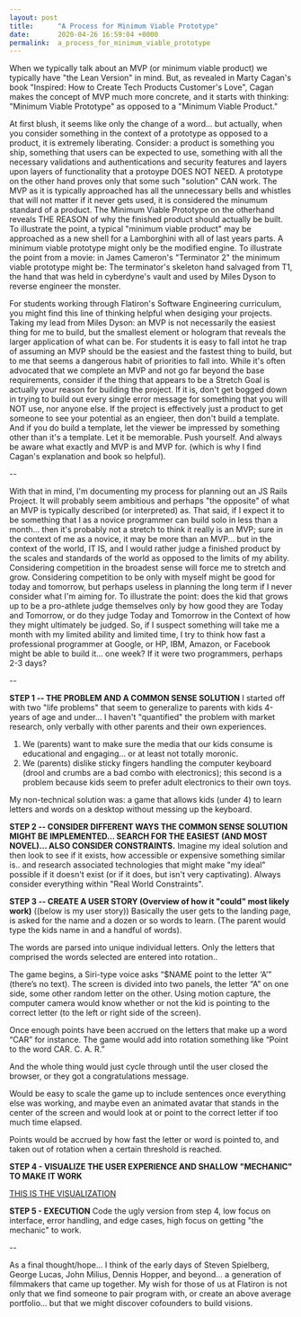 ```yaml
---
layout: post
title:      "A Process for Minimum Viable Prototype"
date:       2020-04-26 16:59:04 +0000
permalink:  a_process_for_minimum_viable_prototype
---
```



When we typically talk about an MVP (or minimum viable product) we typically have "the Lean Version" in mind.  But, as revealed in Marty Cagan's book "Inspired: How to Create Tech Products Customer's Love", Cagan makes the concept of MVP much more concrete, and it starts with thinking: "Minimum Viable Prototype" as opposed to a "Minimum Viable Product."

At first blush, it seems like only the change of a word... but actually, when you consider something in the context of a prototype as opposed to a product, it is extremely liberating.  Consider: a product is something you ship, something that users can be expected to use, something with all the necessary validations and authentications and security features and layers upon layers of functionality that a protoype DOES NOT NEED.  A prototype on the other hand proves only that some such "solution" CAN work.  The MVP as it is typically approached has all the unnecessary bells and whistles that will not matter if it never gets used, it is considered the minumum standard of a product.  The Minimum Viable Prototype on the otherhand reveals THE REASON of why the finished product should actually be built.  To illustrate the point, a typical "minimum viable product" may be approached as a new shell for a Lamborghini with all of last years parts.  A minimum viable prototype might only be the modified engine.  To illustrate the point from a movie: in James Cameron's "Terminator 2" the minimum viable prototype might be: The terminator's skeleton hand salvaged from T1, the hand that was held in cyberdyne's vault and used by Miles Dyson to reverse engineer the monster.

For students working through Flatiron's Software Engineering curriculum, you might find this line of thinking helpful when desiging your projects.  Taking my lead from Miles Dyson: an MVP is not necessarily the easiest thing for me to build, but the smallest element or hologram that reveals the larger application of what can be.   For students it is easy to fall intot he trap of assuming an MVP should be the easiest and the fastest thing to build, but to me that seems a dangerous habit of priorities to fall into.  While it's often advocated that we complete an MVP and not go far beyond the base requirements, consider if the thing that appears to be a Stretch Goal is actually your reason for building the project.  If it is, don't get bogged down in trying to build out every single error message for something that you will NOT use, nor anyone else.  If the project is effectively just a product to get someone to see your potential as an engieer, then don't build a template.  And if you do build a template, let the viewer be impressed by something other than it's a template.  Let it be memorable.  Push yourself.  And always be aware what exactly and MVP is and MVP for.  (which is why I find Cagan's explanation and book so helpful).

--

With that in mind, I'm documenting my process for planning out an JS Rails Project.  It will probably seem ambitious and perhaps "the opposite" of what an MVP is typically described (or interpreted) as.  That said, if I expect it to be something that I as a novice programmer can build solo in less than a month... then it's probably not a stretch to think it really is an MVP; sure in the context of me as a novice, it may be more than an MVP... but in the context of the world, IT IS, and I would rather judge a finished product by the scales and standards of the world as opposed to the limits of my ability.  Considering competition in the broadest sense will force me to stretch and grow.  Considering competition to be only with myself might be good for today and tomorrow, but perhaps useless in planning the long term if I never consider what I'm aiming for.  To illustrate the point: does the kid that grows up to be a pro-athlete judge themselves only by how good they are Today and Tomorrow, or do they judge Today and Tomorrow in the Context of how they might ultimately be judged.  So, if I suspect something will take me a month with my limited ability and limited time, I try to think how fast a professional programmer at Google, or HP,  IBM, Amazon, or Facebook might be able to build it... one week?  If it were two programmers, perhaps 2-3 days?  

-- 

**STEP 1 -- THE PROBLEM AND A COMMON SENSE SOLUTION**
I started off with two "life problems" that seem to generalize to parents with kids 4-years of age and under... I haven't "quantified" the problem with market research, only verbally with other parents and their own experiences.
1) We (parents) want to make sure the media that our kids consume is educational and engaging... or at least not totally moronic.
2) We (parents) dislike sticky fingers handling the computer keyboard (drool and crumbs are a bad combo with electronics); this second is a problem because kids seem to prefer adult electronics to their own toys.

My non-technical solution was: a game that allows kids (under 4) to learn letters and words on a desktop without messing up the keyboard.

**STEP 2 -- CONSIDER DIFFERENT WAYS THE COMMON SENSE SOLUTION MIGHT BE IMPLEMENTED... SEARCH FOR THE EASIEST (AND MOST NOVEL)... ALSO CONSIDER CONSTRAINTS.**
Imagine my ideal solution and then look to see if it exists, how accessible or expensive something similar is.. and research associated technologies that might make "my ideal" possible if it doesn't exist (or if it does, but isn't very captivating).  Always consider everything within "Real World Constraints".

**STEP 3 -- CREATE A USER STORY (Overview of how it "could" most likely work)**
  ((below is my user story))
Basically the user gets to the landing page, is asked for the name and a dozen or so words to learn.  (The parent would type the kids name in and a handful of words).

The words are parsed into unique individual letters. Only the letters that comprised the words selected are entered into rotation.. 

The game begins, a Siri-type voice asks “$NAME point to the letter ‘A’” (there’s no text).  The screen is divided into two panels, the letter “A” on one side, some other random letter on the other.  Using motion capture, the computer camera would know whether or not the kid is pointing to the correct letter (to the left or right side of the screen).

Once enough points have been accrued on the letters that make up a word “CAR” for instance.  The game would add into rotation something like “Point to the word CAR. C. A. R.”

And the whole thing would just cycle through until the user closed the browser, or they got a congratulations message.

Would be easy to scale the game up to include sentences once everything else was working, and maybe even an animated avatar that stands in the center of the screen and would look at or point to the correct letter if too much time elapsed.

Points would be accrued by how fast the letter or word is pointed to, and taken out of rotation when a certain threshold is reached.

**STEP 4 - VISUALIZE THE USER EXPERIENCE AND SHALLOW "MECHANIC" TO MAKE IT WORK**

[THIS IS THE VISUALIZATION](https://pdfhost.io/v/23h.NFmLP_Kids_Letter_Gamepdf.pdf)

**STEP 5 - EXECUTION**
Code the ugly version from step 4, low focus on interface, error handling, and edge cases, high focus on getting "the mechanic" to work.

--

As a final thought/hope... I think of the early days of Steven Spielberg, George Lucas, John Milius, Dennis Hopper, and beyond... a generation of filmmakers that came up together.  My wish for those of us at Flatiron is not only that we find someone to pair program with, or create an above average portfolio... but that we might discover cofounders to build visions.


